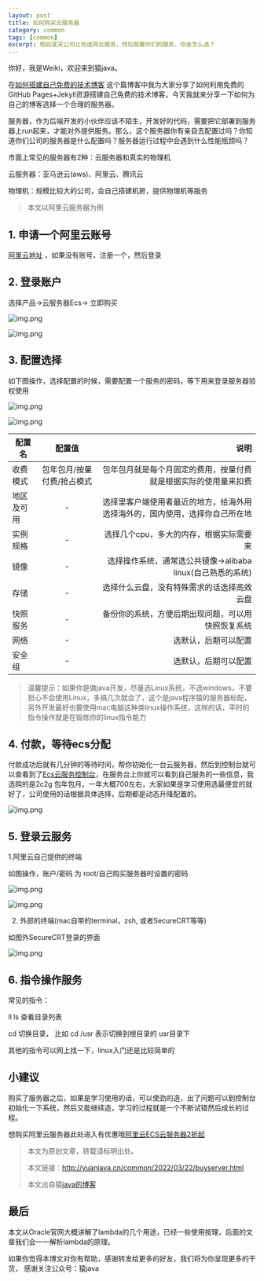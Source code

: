```yaml
---
layout: post
title: 如何购买云服务器
category: common
tags: [common]
excerpt: 假如某天公司让你选择云服务，然后部署你们的服务，你会怎么选？
---
```


你好，我是Weiki，欢迎来到猿java。

在[如何搭建自己免费的技术博客](http://www.yuanjava.cn/common/2022/03/28/blog.html) 这个篇博客中我为大家分享了如何利用免费的GitHub Pages+Jekyll资源搭建自己免费的技术博客，今天我就来分享一下如何为自己的博客选择一个合理的服务器。

服务器，作为后端开发的小伙伴应该不陌生，开发好的代码，需要把它部署到服务器上run起来，才能对外提供服务。那么，这个服务器你有亲自去配置过吗？你知道你们公司的服务器是什么配置吗？服务器运行过程中会遇到什么性能瓶颈吗？

市面上常见的服务器有2种：云服务器和真实的物理机

云服务器：亚马逊云(aws)、阿里云、腾讯云

物理机：规模比较大的公司，会自己搭建机房，提供物理机等服务

> 本文以阿里云服务器为例

## 1. 申请一个阿里云账号
   
[阿里云地址](https://www.aliyun.com/) ，如果没有账号，注册一个，然后登录

## 2. 登录账户

选择产品->云服务器Ecs-> 立即购买

![img.png](http://yuanjava.cn/assets/md/server/img.png)

![img.png](http://yuanjava.cn/assets/md/server/img_1.png)

## 3. 配置选择

如下图操作，选择配置的时候，需要配置一个服务的密码，等下用来登录服务器验权使用

![img.png](http://yuanjava.cn/assets/md/server/img_2.png)

![img.png](http://yuanjava.cn/assets/md/server/img_3.png)
   
   | 配置名        | 配置值           | 说明  |
   | ------------- |:-------------:| -----:|
   | 收费模式      | 包年包月/按量付费/抢占模式 | 包年包月就是每个月固定的费用，按量付费就是根据实际的使用量来扣费 |
   | 地区及可用      | -     |   选择里客户端使用者最近的地方，给海外用选择海外的，国内使用，选择你自己所在地 |
   | 实例规格 | -      |    选择几个cpu，多大的内存，根据实际需要来 |  
   | 镜像 | -      |    选择操作系统，通常选公共镜像->alibaba linux(自己熟悉的系统) |   
   | 存储 | -      |    选择什么云盘，没有特殊需求的话选择高效云盘 |   
   | 快照服务 | -      |    备份你的系统，方便后期出现问题，可以用快照恢复系统 |
   | 网络 | -      |    选默认，后期可以配置 |
   | 安全组 | -      |    选默认，后期可以配置 |

> 温馨提示：如果你是做java开发，尽量选Linux系统，不选windows，不要担心不会使用Linux，多搞几次就会了，这个是java程序猿的服务器标配，另外开发最好也要使用mac电脑这种类linux操作系统，这样的话，平时的指令操作就是在锻炼你的linux指令能力

## 4. 付款，等待ecs分配

付款成功后就有几分钟的等待时间，帮你初始化一台云服务器，然后到控制台就可以查看到了[Ecs云服务控制台](https://ecs.console.aliyun.com/?spm=5176.12818093.ProductAndService--ali--widget-home-product-recent.dre1.449616d0KWrF16#/home)，在服务台上你就可以看到自己服务的一些信息，我选购的是2c2g
包年包月，一年大概700左右，大家如果是学习使用选最便宜的就好了，公司使用的话根据具体选择，后期都是动态升降配置的。

![img.png](http://yuanjava.cn/assets/md/server/server.png)

## 5. 登录云服务
   
1.阿里云自己提供的终端

如图操作，账户/密码 为 root/自己购买服务器时设置的密码

![img.png](http://yuanjava.cn/assets/md/server/img.png)

![img.png](http://yuanjava.cn/assets/md/server/img_5.png)

2. 外部的终端(mac自带的terminal，zsh, 或者SecureCRT等等)

如图外SecureCRT登录的界面

![img.png](http://yuanjava.cn/assets/md/server/img_5.png) 

## 6. 指令操作服务

常见的指令：  

ll  ls     查看目录列表

cd  切换目录，  比如  cd /usr 表示切换到根目录的 usr目录下

其他的指令可以网上找一下，linux入门还是比较简单的


## **小建议**

购买了服务器之后，如果是学习使用的话，可以使劲的造，出了问题可以到控制台初始化一下系统，然后又能继续造，学习的过程就是一个不断试错然后成长的过程。


想购买阿里云服务器此处进入有优惠哦[阿里云ECS云服务器2折起](https://www.aliyun.com/minisite/goods?taskCode=minisiteps2204&recordId=3605116&userCode=kxg0imit&share_source=copy_link)


>
> 本文为原创文章，转载请标明出处。
> 
> 本文链接：http://yuanjava.cn/common/2022/03/22/buyserver.html
> 
>本文出自猿[java的博客](http://yuanjava.cn)

## 最后
本文从Oracle官网大概讲解了lambda的几个用途，已经一些使用按理，后面的文章我们会一一解析lambda的原理。

如果你觉得本博文对你有帮助，感谢转发给更多的好友，我们将为你呈现更多的干货， 感谢关注公众号：猿java